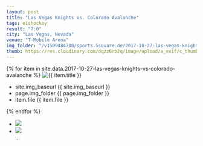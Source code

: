 ```yaml
---
layout: post
title: "Las Vegas Knights vs. Colorado Avalanche"
tags: eishockey
result: "7:0"
city: "Las Vegas, Nevada"
venue: "T-Mobile Arena"
img_folder: "/v1509484708/sports.5square.de/2017-10-27-las-vegas-knights-vs-colorado-avalanche/"
thumb: https://res.cloudinary.com/dqzz6rb2q/image/upload/a_exif/c_thumb,g_center,h_251,w_251/v1509484708/sports.5square.de/2017-10-27-las-vegas-knights-vs-colorado-avalanche/IMG_2734.jpg
---
```

<div id="lightgallery">
{% for item in site.data.2017-10-27-las-vegas-knights-vs-colorado-avalanche %}
  <a data-src="https://res.cloudinary.com/dqzz6rb2q/image/upload/a_exif/v1509484708/sports.5square.de/2017-10-27-las-vegas-knights-vs-colorado-avalanche/IMG_2734.jpg" title="{{ site.img_baseurl }}{{ page.img_folder }}{{ item.file }}">
      <img src="{{ site.img_baseurl }}{{ site.img_thumb }}{{ page.img_folder }}{{ item.file }}" alt="{{ item.title }}" />
      
  </a>
  <ul>
        <li>site.img_baseurl {{ site.img_baseurl }}</li>
         <li>page.img_folder {{ page.img_folder }}</li>
        <li>item.file {{ item.file }}</li>
    </ul>
{% endfor %}
</div>

<ul id="lightgallery2">
  <li data-src="https://res.cloudinary.com/dqzz6rb2q/image/upload/a_exif/v1509484708/sports.5square.de/2017-10-27-las-vegas-knights-vs-colorado-avalanche/IMG_2734.jpg">
      <img src="https://res.cloudinary.com/dqzz6rb2q/image/upload/a_exif/v1509484708/sports.5square.de/2017-10-27-las-vegas-knights-vs-colorado-avalanche/IMG_2734.jpg" />
  </li>
  <li data-src="https://res.cloudinary.com/dqzz6rb2q/image/upload/a_exif/v1509484708/sports.5square.de/2017-10-27-las-vegas-knights-vs-colorado-avalanche/IMG_2734.jpg">
      <img src="https://res.cloudinary.com/dqzz6rb2q/image/upload/a_exif/v1509484708/sports.5square.de/2017-10-27-las-vegas-knights-vs-colorado-avalanche/IMG_2734.jpg" />
  </li>
  ...
</ul>

